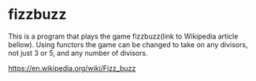 # fizzbuzz
 
This is a program that plays the game fizzbuzz(link to Wikipedia article bellow). Using functors the game can be changed to take on any divisors, not just 3 or 5, and any number of divisors. 


https://en.wikipedia.org/wiki/Fizz_buzz
